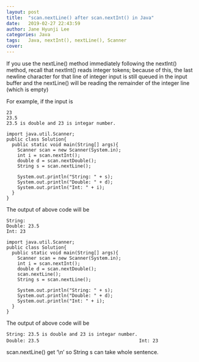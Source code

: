 ```yaml
---
layout: post
title:  "scan.nextLine() after scan.nextInt() in Java"
date:   2019-02-27 22:43:59
author: Jane Hyunji Lee
categories: Java
tags:	Java, nextInt(), nextLine(), Scanner
cover:  
---
```


If you use the nextLine() method immediately following the nextInt() method, recall that nextInt() reads integer tokens; because of this, the last newline character for that line of integer input is still queued in the input buffer and the nextLine() will be reading the remainder of the integer line (which is empty)

For example, if the input is

`23                                      `   
`23.5                                    `   
`23.5 is double and 23 is integar number.`   

```
import java.util.Scanner;
public class Solution{
  public static void main(String[] args){
    Scanner scan = new Scanner(System.in);
    int i = scan.nextInt();
    double d = scan.nextDouble();
    String s = scan.nextLine();

    System.out.println("String: " + s);
    System.out.println("Double: " + d);
    System.out.println("Int: " + i); 
  }
}
```
The output of above code will be

`String:     `   
`Double: 23.5`   
`Int: 23     `  

```
import java.util.Scanner;
public class Solution{
  public static void main(String[] args){
    Scanner scan = new Scanner(System.in);
    int i = scan.nextInt();
    double d = scan.nextDouble();
    scan.nextLine();
    String s = scan.nextLine();

    System.out.println("String: " + s);
    System.out.println("Double: " + d);
    System.out.println("Int: " + i); 
  }
}
```
The output of above code will be

`String: 23.5 is double and 23 is integar number.`  
`Double: 23.5                                    ` 
`Int: 23                                         `   

scan.nextLine() get ‘\n’ so String s can take whole sentence.